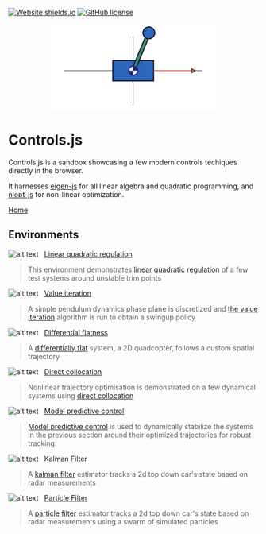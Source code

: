 [![Website shields.io](https://img.shields.io/website-up-down-green-red/http/shields.io.svg)](https://bertrandbev.github.io/controls.js/#/)
[![GitHub license](https://img.shields.io/github/license/Naereen/StrapDown.js.svg)](https://github.com/Naereen/StrapDown.js/blob/master/LICENSE)

<p align="center">
  <img width="340" src="/src/assets/logo.png">
</p>

# Controls.js

Controls.js is a sandbox showcasing a few modern controls techiques directly in the browser.

It harnesses [eigen-js](https://github.com/BertrandBev/eigen-js) for all linear algebra and quadratic programming, and [nlopt-js](https://github.com/BertrandBev/nlopt-js) for non-linear optimization.

[Home](https://bertrandbev.github.io/controls-js/#/)

## Environments

![alt text](https://api.iconify.design/mdi-matrix.svg?color=purple&width=25&height=25) &nbsp;   [Linear quadratic regulation]()

> This environment demonstrates [linear quadratic regulation](https://en.wikipedia.org/wiki/Linear%E2%80%93quadratic_regulator) of a few test systems around unstable trim points

![alt text](https://api.iconify.design/mdi-restore.svg?color=purple&width=25&height=25) &nbsp;   [Value iteration]()

> A simple pendulum dynamics phase plane is discretized and [the value iteration](https://en.wikipedia.org/wiki/Markov_decision_process#Value_iteration) algorithm is run to obtain a swingup policy

![alt text](https://api.iconify.design/mdi-infinity.svg?color=purple&width=25&height=25) &nbsp;   [Differential flatness]()

> A [differentially flat](https://en.wikipedia.org/wiki/Flatness_(systems_theory)) system, a 2D quadcopter, follows a custom spatial trajectory

![alt text](https://api.iconify.design/mdi-vector-curve.svg?color=purple&width=25&height=25) &nbsp;   [Direct collocation]()

> Nonlinear trajectory optimisation is demonstrated on a few dynamical systems using [direct collocation](https://en.wikipedia.org/wiki/Trajectory_optimization)

![alt text](https://api.iconify.design/mdi-camera-timer.svg?color=purple&width=25&height=25) &nbsp;   [Model predictive control]()

> [Model predictive control](https://en.wikipedia.org/wiki/Model_predictive_control) is used to dynamically stabilize the systems in the previous section around their optimized trajectories for robust tracking.

![alt text](https://api.iconify.design/mdi-chart-bell-curve.svg?color=purple&width=25&height=25) &nbsp;   [Kalman Filter]()

> A [kalman filter](https://en.wikipedia.org/wiki/Kalman_filter) estimator tracks a 2d top down car's state based on radar measurements

![alt text](https://api.iconify.design/mdi-dots-hexagon.svg?color=purple&width=25&height=25) &nbsp;   [Particle Filter]()

> A [particle filter](https://en.wikipedia.org/wiki/Particle_filter) estimator tracks a 2d top down car's state based on radar measurements using a swarm of simulated particles
